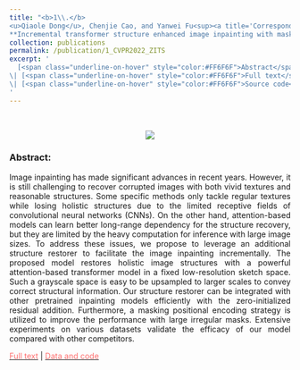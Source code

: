 ```yaml
---
title: "<b>1\\.</b> 
<u>Qiaole Dong</u>, Chenjie Cao, and Yanwei Fu<sup><a title='Corresponding author'>✉</a></sup> (2013). 
**Incremental transformer structure enhanced image inpainting with masking positional encoding.** CVPR 2022."
collection: publications
permalink: /publication/1_CVPR2022_ZITS
excerpt: '
  [<span class="underline-on-hover" style="color:#FF6F6F">Abstract</span>](../publication/1_CVPR2022_ZITS)
\| [<span class="underline-on-hover" style="color:#FF6F6F">Full text</span>](https://openaccess.thecvf.com/content/CVPR2022/papers/Dong_Incremental_Transformer_Structure_Enhanced_Image_Inpainting_With_Masking_Positional_Encoding_CVPR_2022_paper.pdf)
\| [<span class="underline-on-hover" style="color:#FF6F6F">Source code</span>](https://github.com/DQiaole/ZITS_inpainting)
'
---
```


<br><center><img src="https://github.com/DQiaole/ZITS_inpainting/blob/main/imgs/overview.jpg"></center> 

### Abstract:

<p style='text-align: justify;'>
Image inpainting has made significant advances in recent years.
However, it is still challenging to recover corrupted images with both vivid textures and reasonable structures.
Some specific methods only tackle regular textures while losing holistic structures due to the limited receptive
fields of convolutional neural networks (CNNs). On the other hand, attention-based models can learn better
long-range dependency for the structure recovery, but they are limited by the heavy computation for inference
with large image sizes. To address these issues, we propose to leverage an additional structure restorer to
facilitate the image inpainting incrementally. The proposed model restores holistic image structures with a
powerful attention-based transformer model in a fixed low-resolution sketch space. Such a grayscale space is
easy to be upsampled to larger scales to convey correct structural information. Our structure restorer can
be integrated with other pretrained inpainting models efficiently with the zero-initialized residual addition.
Furthermore, a masking positional encoding strategy is utilized to improve the performance with large irregular masks.
Extensive experiments on various datasets validate the efficacy of our model compared with other competitors.
</p>

[<span class="underline-on-hover" style="color:#FF6F6F">Full text</span>](https://openaccess.thecvf.com/content/CVPR2022/papers/Dong_Incremental_Transformer_Structure_Enhanced_Image_Inpainting_With_Masking_Positional_Encoding_CVPR_2022_paper.pdf)
\| [<span class="underline-on-hover" style="color:#FF6F6F">Data and code</span>](https://github.com/DQiaole/ZITS_inpainting)

